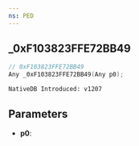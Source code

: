 ```yaml
---
ns: PED
---
```

## _0xF103823FFE72BB49

```c
// 0xF103823FFE72BB49
Any _0xF103823FFE72BB49(Any p0);
```

```
NativeDB Introduced: v1207
```

## Parameters
* **p0**:
